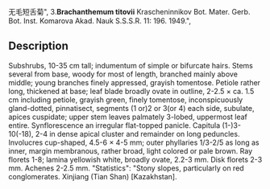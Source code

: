 无毛短舌菊",
3.**Brachanthemum titovii** Krascheninnikov Bot. Mater. Gerb. Bot. Inst. Komarova Akad. Nauk S.S.S.R. 11: 196. 1949.",

## Description
Subshrubs, 10-35 cm tall; indumentum of simple or bifurcate hairs. Stems several from base, woody for most of length, branched mainly above middle; young branches finely appressed, grayish tomentose. Petiole rather long, thickened at base; leaf blade broadly ovate in outline, 2-2.5 × ca. 1.5 cm including petiole, grayish green, finely tomentose, inconspicuously gland-dotted, pinnatisect, segments (1 or)2 or 3(or 4) each side, subulate, apices cuspidate; upper stem leaves palmately 3-lobed, uppermost leaf entire. Synflorescence an irregular flat-topped panicle. Capitula (1-)3-10(-18), 2-4 in dense apical cluster and remainder on long peduncles. Involucres cup-shaped, 4.5-6 × 4-5 mm; outer phyllaries 1/3-2/5 as long as inner, margin membranous, rather broad, light colored or pale brown. Ray florets 1-8; lamina yellowish white, broadly ovate, 2.2-3 mm. Disk florets 2-3 mm. Achenes 2-2.5 mm.
  "Statistics": "Stony slopes, particularly on red conglomerates. Xinjiang (Tian Shan) [Kazakhstan].
